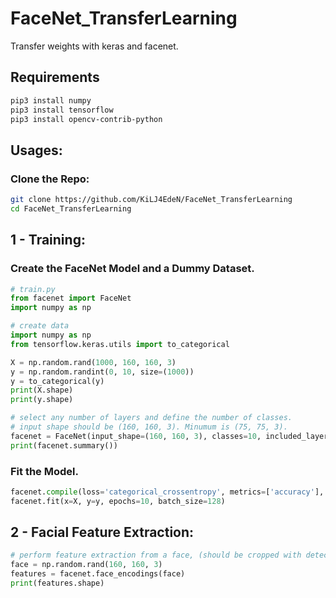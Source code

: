 # FaceNet_TransferLearning
Transfer weights with keras and facenet.

## Requirements
```bash
pip3 install numpy
pip3 install tensorflow
pip3 install opencv-contrib-python
```

## Usages:

### Clone the Repo:
```bash
git clone https://github.com/KiLJ4EdeN/FaceNet_TransferLearning
cd FaceNet_TransferLearning
```

## 1 - Training:

### Create the FaceNet Model and a Dummy Dataset.
```python
# train.py
from facenet import FaceNet
import numpy as np

# create data
import numpy as np
from tensorflow.keras.utils import to_categorical

X = np.random.rand(1000, 160, 160, 3)
y = np.random.randint(0, 10, size=(1000))
y = to_categorical(y)
print(X.shape)
print(y.shape)

# select any number of layers and define the number of classes.
# input shape should be (160, 160, 3). Minumum is (75, 75, 3).
facenet = FaceNet(input_shape=(160, 160, 3), classes=10, included_layers=1)
print(facenet.summary())
```

### Fit the Model.
```python
facenet.compile(loss='categorical_crossentropy', metrics=['accuracy'], optimizer='adam')
facenet.fit(x=X, y=y, epochs=10, batch_size=128)
```


## 2 - Facial Feature Extraction:
```python
# perform feature extraction from a face, (should be cropped with detection algorithms.)
face = np.random.rand(160, 160, 3)
features = facenet.face_encodings(face)
print(features.shape)
```
